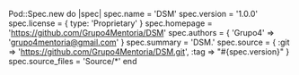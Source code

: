 Pod::Spec.new do |spec|
    spec.name             = 'DSM'
    spec.version          = '1.0.0'
    spec.license          = { type: 'Proprietary' }
    spec.homepage         = 'https://github.com/Grupo4Mentoria/DSM'
    spec.authors          = { 'Grupo4' => 'grupo4mentoria@gmail.com' }
    spec.summary          = 'DSM.'
    spec.source           = { :git => 'https://github.com/Grupo4Mentoria/DSM.git', :tag => "#{spec.version}" }
    spec.source_files     = 'Source/*'
end 
